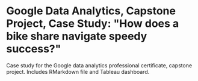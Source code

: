 # Google Data Analytics, Capstone Project, Case Study: "How does a bike share navigate speedy success?"
Case study for the Google data analytics professional certificate, capstone project. 
Includes RMarkdown file and Tableau dashboard.
